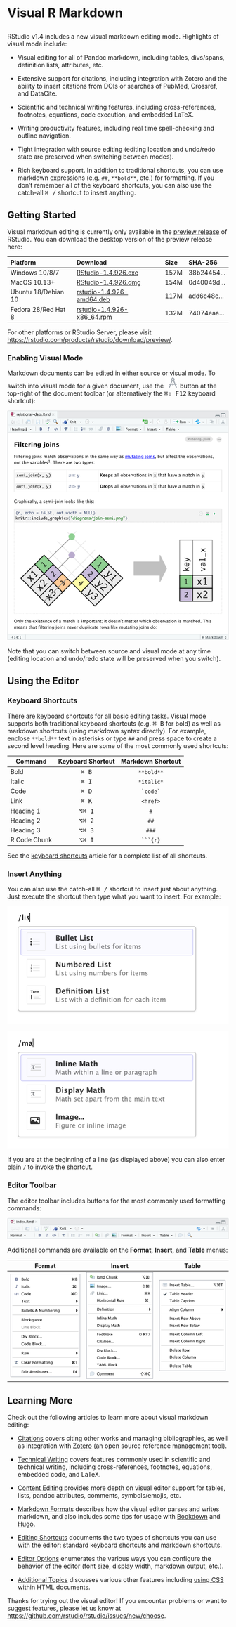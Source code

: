
<h1>

Visual R Markdown

</h1>

RStudio v1.4 includes a new visual markdown editing mode. Highlights of
visual mode include:

  - Visual editing for all of Pandoc markdown, including tables,
    divs/spans, definition lists, attributes, etc.

  - Extensive support for citations, including integration with Zotero
    and the ability to insert citations from DOIs or searches of PubMed,
    Crossref, and DataCite.

  - Scientific and technical writing features, including
    cross-references, footnotes, equations, code execution, and embedded
    LaTeX.

  - Writing productivity features, including real time spell-checking
    and outline navigation.

  - Tight integration with source editing (editing location and
    undo/redo state are preserved when switching between modes).

  - Rich keyboard support. In addition to traditional shortcuts, you can
    use markdown expressions (e.g. `##`, `**bold**`, etc.) for
    formatting. If you don’t remember all of the keyboard shortcuts, you
    can also use the catch-all <kbd>⌘ /</kbd> shortcut to insert
    anything.

## Getting Started

Visual markdown editing is currently only available in the [preview
release](https://rstudio.com/products/rstudio/download/preview/) of
RStudio. You can download the desktop version of the preview release
here:

| Platform            | Download                                                                                                                                                              | Size | SHA-256                                                                                                              |
| :------------------ | :-------------------------------------------------------------------------------------------------------------------------------------------------------------------- | :--- | :------------------------------------------------------------------------------------------------------------------- |
| Windows 10/8/7      | <a href="https://s3.amazonaws.com/rstudio-ide-build/desktop/windows/RStudio-1.4.926.exe"><i class="fa fa-download"></i> RStudio-1.4.926.exe</a>                       | 157M | <span class="sha256" data-sha256="38b2445481ac6f0001097b43bf67bf47ac7f7a15c065b0f91b025b07d326f601">38b24454…</span> |
| MacOS 10.13+        | <a href="https://s3.amazonaws.com/rstudio-ide-build/desktop/macos/RStudio-1.4.926.dmg"><i class="fa fa-download"></i> RStudio-1.4.926.dmg</a>                         | 154M | <span class="sha256" data-sha256="0d40049d99aa6590dbe0d888e54e33753ad4eabadc8c96a63746174ae0d0a0f1">0d40049d…</span> |
| Ubuntu 18/Debian 10 | <a href="https://s3.amazonaws.com/rstudio-ide-build/desktop/bionic/amd64/rstudio-1.4.926-amd64.deb"><i class="fa fa-download"></i> rstudio-1.4.926-amd64.deb</a>      | 117M | <span class="sha256" data-sha256="add6c48cd04973afe0b861057272d8234843cfba11a9772119e2acca195a4e83">add6c48c…</span> |
| Fedora 28/Red Hat 8 | <a href="https://s3.amazonaws.com/rstudio-ide-build/desktop/centos8/x86_64/rstudio-1.4.926-x86_64.rpm"><i class="fa fa-download"></i> rstudio-1.4.926-x86\_64.rpm</a> | 132M | <span class="sha256" data-sha256="74074eaad4758e1d0741932fb92fc82587c3f09b1286045b39206b37c51cbb10">74074eaa…</span> |

For other platforms or RStudio Server, please visit
<https://rstudio.com/products/rstudio/download/preview/>.

### Enabling Visual Mode

Markdown documents can be edited in either source or visual mode. To
switch into visual mode for a given document, use the
<kbd>![](images/visual_mode_2x.png)</kbd> button at the top-right of the
document toolbar (or alternatively the <kbd>⌘⇧ F12</kbd> keyboard
shortcut):

![](images/visual-editing.png)

Note that you can switch between source and visual mode at any time
(editing location and undo/redo state will be preserved when you
switch).

## Using the Editor

### Keyboard Shortcuts

There are keyboard shortcuts for all basic editing tasks. Visual mode
supports both traditional keyboard shortcuts (e.g. <kbd>⌘ B</kbd> for
bold) as well as markdown shortcuts (using markdown syntax directly).
For example, enclose `**bold**` text in asterisks or type `##` and press
space to create a second level heading. Here are some of the most
commonly used shortcuts:

| Command      | Keyboard Shortcut | Markdown Shortcut |
| ------------ | :---------------: | :---------------: |
| Bold         |  <kbd>⌘ B</kbd>   |    `**bold**`     |
| Italic       |  <kbd>⌘ I</kbd>   |    `*italic*`     |
| Code         |  <kbd>⌘ D</kbd>   |   `` `code` ``    |
| Link         |  <kbd>⌘ K</kbd>   |     `<href>`      |
| Heading 1    |  <kbd>⌥⌘ 1</kbd>  |        `#`        |
| Heading 2    |  <kbd>⌥⌘ 2</kbd>  |       `##`        |
| Heading 3    |  <kbd>⌥⌘ 3</kbd>  |       `###`       |
| R Code Chunk |  <kbd>⌥⌘ I</kbd>  |    ` ```{r} `     |

See the [keyboard shortcuts](shortcuts) article for a complete list of
all shortcuts.

### Insert Anything

You can also use the catch-all <kbd>⌘ /</kbd> shortcut to insert just
about anything. Just execute the shortcut then type what you want to
insert. For example:

![](images/visual-editing-omni-list.png)

![](images/visual-editing-omni-math.png)

If you are at the beginning of a line (as displayed above) you can also
enter plain `/` to invoke the shortcut.

### Editor Toolbar

The editor toolbar includes buttons for the most commonly used
formatting commands:

![](images/visual-editing-toolbar.png)

Additional commands are available on the **Format**, **Insert**, and
**Table** menus:

| Format                                     | Insert                                     | Table                                     |
| ------------------------------------------ | ------------------------------------------ | ----------------------------------------- |
| ![](images/visual-editing-format-menu.png) | ![](images/visual-editing-insert-menu.png) | ![](images/visual-editing-table-menu.png) |

## Learning More

Check out the following articles to learn more about visual markdown
editing:

  - [Citations](citations) covers citing other works and managing
    bibliographies, as well as integration with
    [Zotero](https://www.zotero.org/) (an open source reference
    management tool).

  - [Technical Writing](technical) covers features commonly used in
    scientific and technical writing, including cross-references,
    footnotes, equations, embedded code, and LaTeX.

  - [Content Editing](content) provides more depth on visual editor
    support for tables, lists, pandoc attributes, comments,
    symbols/emojis, etc.

  - [Markdown Formats](markdown) describes how the visual editor parses
    and writes markdown, and also includes some tips for usage with
    [Bookdown](markdown#bookdown-extensions) and
    [Hugo](markdown#hugo-markdown).

  - [Editing Shortcuts](shortcuts) documents the two types of shortcuts
    you can use with the editor: standard keyboard shortcuts and
    markdown shortcuts.

  - [Editor Options](options) enumerates the various ways you can
    configure the behavior of the editor (font size, display width,
    markdown output, etc.).

  - [Additional Topics](additional) discusses various other features
    including [using CSS](advanced#using-css) within HTML documents.

Thanks for trying out the visual editor\! If you encounter problems or
want to suggest features, please let us know at
<https://github.com/rstudio/rstudio/issues/new/choose>.
